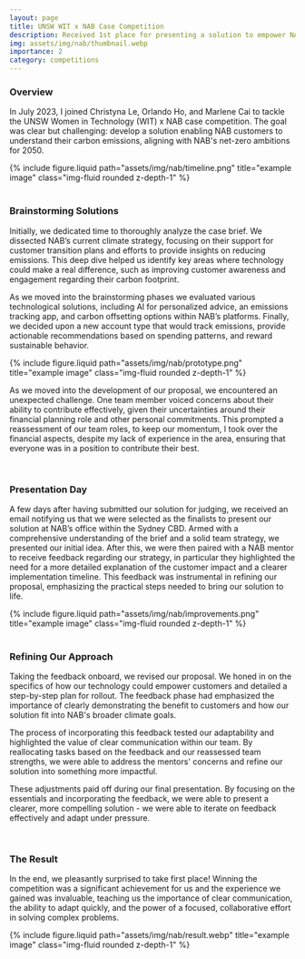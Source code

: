 ```yaml
---
layout: page
title: UNSW WIT x NAB Case Competition
description: Received 1st place for presenting a solution to empower NAB customers to be more sustainable through gamification elements.
img: assets/img/nab/thumbnail.webp
importance: 2
category: competitions
---
```

### Overview

In July 2023, I joined Christyna Le, Orlando Ho, and Marlene Cai to tackle the UNSW Women in Technology (WIT) x NAB case competition. The goal was clear but challenging: develop a solution enabling NAB customers to understand their carbon emissions, aligning with NAB's net-zero ambitions for 2050.

<div class="row justify-content-sm-center">
    <div class="col-sm-8 mt-3 mt-md-0">
        {% include figure.liquid path="assets/img/nab/timeline.png" title="example image" class="img-fluid rounded z-depth-1" %}
    </div>
</div>

<br>

### Brainstorming Solutions

Initially, we dedicated time to thoroughly analyze the case brief. We dissected NAB’s current climate strategy, focusing on their support for customer transition plans and efforts to provide insights on reducing emissions. This deep dive helped us identify key areas where technology could make a real difference, such as improving customer awareness and engagement regarding their carbon footprint.

As we moved into the brainstorming phases we evaluated various technological solutions, including AI for personalized advice, an emissions tracking app, and carbon offsetting options within NAB’s platforms. Finally, we decided upon a new account type that would track emissions, provide actionable recommendations based on spending patterns, and reward sustainable behavior.

<div class="row justify-content-sm-center">
    <div class="col-sm-8 mt-3 mt-md-0">
        {% include figure.liquid path="assets/img/nab/prototype.png" title="example image" class="img-fluid rounded z-depth-1" %}
    </div>
</div>

As we moved into the development of our proposal, we encountered an unexpected challenge. One team member voiced concerns about their ability to contribute effectively, given their uncertainties around their financial planning role and other personal commitments. This prompted a reassessment of our team roles, to keep our momentum, I took over the financial aspects, despite my lack of experience in the area, ensuring that everyone was in a position to contribute their best.

<br>

### Presentation Day

A few days after having submitted our solution for judging, we received an email notifying us that we were selected as the finalists to present our solution at NAB’s office within the Sydney CBD. Armed with a comprehensive understanding of the brief and a solid team strategy, we presented our initial idea. After this, we were then paired with a NAB mentor to receive feedback regarding our strategy, in particular they highlighted the need for a more detailed explanation of the customer impact and a clearer implementation timeline. This feedback was instrumental in refining our proposal, emphasizing the practical steps needed to bring our solution to life.

<div class="row justify-content-sm-center">
    <div class="col-sm-8 mt-3 mt-md-0">
        {% include figure.liquid path="assets/img/nab/improvements.png" title="example image" class="img-fluid rounded z-depth-1" %}
    </div>
</div>

<br>

### Refining Our Approach

Taking the feedback onboard, we revised our proposal. We honed in on the specifics of how our technology could empower customers and detailed a step-by-step plan for rollout. The feedback phase had emphasized the importance of clearly demonstrating the benefit to customers and how our solution fit into NAB's broader climate goals.

The process of incorporating this feedback tested our adaptability and highlighted the value of clear communication within our team. By reallocating tasks based on the feedback and our reassessed team strengths, we were able to address the mentors' concerns and refine our solution into something more impactful.

These adjustments paid off during our final presentation. By focusing on the essentials and incorporating the feedback, we were able to present a clearer, more compelling solution - we were able to iterate on feedback effectively and adapt under pressure.

<br>

### The Result

In the end, we pleasantly surprised to take first place! Winning the competition was a significant achievement for us and the experience we gained was invaluable, teaching us the importance of clear communication, the ability to adapt quickly, and the power of a focused, collaborative effort in solving complex problems.

<div class="row justify-content-sm-center">
    <div class="col-sm-4 mt-3 mt-md-0">
        {% include figure.liquid path="assets/img/nab/result.webp" title="example image" class="img-fluid rounded z-depth-1" %}
    </div>
</div>